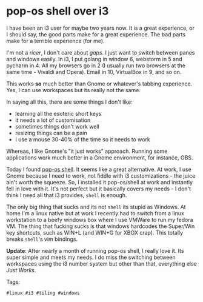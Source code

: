 # pop-os shell over i3

I have been an i3 user for maybe two years now. It is a great experience,
or I should say, the good parts make for a great experience. The bad parts
make for a terrible experience (for me).

I'm not a *ricer*, I don't care about *gaps*. I just want to switch between 
panes and windows easily. In i3, I put golang in window 6, webstorm in 5 and
pycharm in 4. All my browsers go in 2 (I usually run two browsers at the
same time - Vivaldi and Opera). Email in 10, VirtualBox in 9, and so on.

This works **so** much better than Gnome or whatever's tabbing experience. Yes,
I can use workspaces but its really not the same.

In saying all this, there are some things I don't like:

- learning all the esoteric short keys
- it needs a lot of customisation
- sometimes things don't work well
- resizing things can be a pain
- I use a mouse 30-40% of the time so it needs to work

Whereas, I like Gnome's "it just works" approach. Running some applications
work much better in a Gnome environment, for instance, OBS.

Today I found [pop-os shell](https://github.com/pop-os/shell). It seems
like a great alternative. At work, I use Gnome because I need to work,
not fiddle with i3 customizations - the juice ain't worth the squeeze.
So, I installed it pop-os/shell at work and instantly fell in love with it.
It's not perfect but it basically covers my needs - I don't think I need
all that i3 provides, `shell` is enough.

The only big thing that sucks and its not `shell` its stupid as Windows.
At home I'm a linux native but at work I recently had to switch from a
linux workstation to a beefy windows box where I use VMWare to run my 
fedora VM. The thing that fucking sucks is that windows hardcodes the 
Super/Win key shortcuts, such as WIN+L (and WIN+G for XBOX crap). This 
totally breaks `shell`'s vim bindings. 

**Update**: After nearly a month of running pop-os shell, I really love it.
Its super simple and meets my needs. I do miss the switching between workspaces
using the i3 number system but other than that, everything else *Just Works*.

Tags:

    #linux #i3 #tiling #windows

